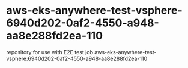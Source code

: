 # aws-eks-anywhere-test-vsphere-6940d202-0af2-4550-a948-aa8e288fd2ea-110
repository for use with E2E test job aws-eks-anywhere-test-vsphere:6940d202-0af2-4550-a948-aa8e288fd2ea-110
